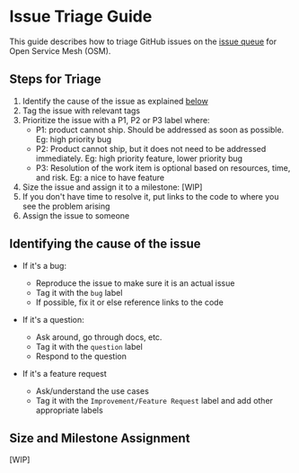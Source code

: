 # Issue Triage Guide

This guide describes how to triage GitHub issues on the [issue queue](https://github.com/openservicemesh/osm/issues) for Open Service Mesh (OSM).

## Steps for Triage
1. Identify the cause of the issue as explained [below](#identifying-the-cause-of-the-issue)
1. Tag the issue with relevant tags
1. Prioritize the issue with a P1, P2 or P3 label where:
    - P1: product cannot ship. Should be addressed as soon as possible. Eg: high priority bug
    - P2: Product cannot ship, but it does not need to be addressed immediately. Eg: high priority feature, lower priority bug
    - P3: Resolution of the work item is optional based on resources, time, and risk. Eg: a nice to have feature
1. Size the issue and assign it to a milestone:
    [WIP]
1. If you don't have time to resolve it, put links to the code to where you see the problem arising
1. Assign the issue to someone


## Identifying the cause of the issue
- If it's a bug: 
    - Reproduce the issue to make sure it is an actual issue
    - Tag it with the `bug` label
    - If possible, fix it or else reference links to the code 

- If it's a question: 
    - Ask around, go through docs, etc.
    - Tag it with the `question` label
    - Respond to the question

- If it's a feature request 
    - Ask/understand the use cases
    - Tag it with the `Improvement/Feature Request` label and add other appropriate labels

 
## Size and Milestone Assignment
[WIP]
